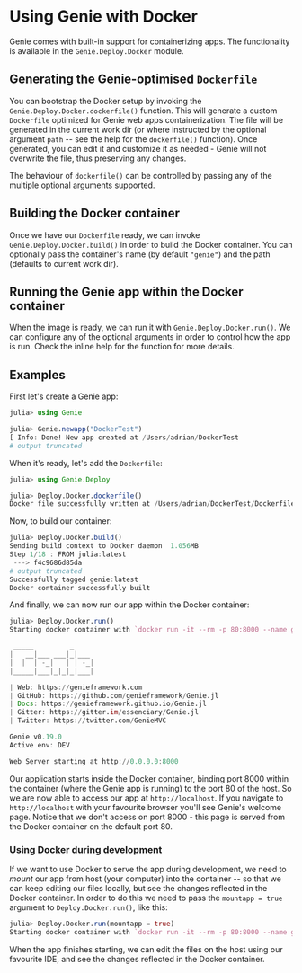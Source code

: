 # Using Genie with Docker

Genie comes with built-in support for containerizing apps. The functionality is available in the `Genie.Deploy.Docker` module.

## Generating the Genie-optimised `Dockerfile`

You can bootstrap the Docker setup by invoking the `Genie.Deploy.Docker.dockerfile()` function. This will generate a custom `Dockerfile` optimized for Genie web apps containerization. The file will be generated in the current work dir (or where instructed by the optional argument `path` -- see the help for the `dockerfile()` function). Once generated, you can edit it and customize it as needed - Genie will not overwrite the file, thus preserving any changes.

The behaviour of `dockerfile()` can be controlled by passing any of the multiple optional arguments supported.

## Building the Docker container

Once we have our `Dockerfile` ready, we can invoke `Genie.Deploy.Docker.build()` in order to build the Docker container. You can optionally pass the container's name (by default `"genie"`) and the path (defaults to current work dir).

## Running the Genie app within the Docker container

When the image is ready, we can run it with `Genie.Deploy.Docker.run()`. We can configure any of the optional arguments in order to control how the app is run. Check the inline help for the function for more details.

## Examples

First let's create a Genie app:

```julia
julia> using Genie

julia> Genie.newapp("DockerTest")
[ Info: Done! New app created at /Users/adrian/DockerTest
# output truncated
```

When it's ready, let's add the `Dockerfile`:

```julia
julia> using Genie.Deploy

julia> Deploy.Docker.dockerfile()
Docker file successfully written at /Users/adrian/DockerTest/Dockerfile
```

Now, to build our container:

```julia
julia> Deploy.Docker.build()
Sending build context to Docker daemon  1.056MB
Step 1/18 : FROM julia:latest
 ---> f4c9686d85da
# output truncated
Successfully tagged genie:latest
Docker container successfully built
```

And finally, we can now run our app within the Docker container:

```julia
julia> Deploy.Docker.run()
Starting docker container with `docker run -it --rm -p 80:8000 --name genieapp genie bin/server`

 _____         _
|   __|___ ___|_|___
|  |  | -_|   | | -_|
|_____|___|_|_|_|___|

| Web: https://genieframework.com
| GitHub: https://github.com/genieframework/Genie.jl
| Docs: https://genieframework.github.io/Genie.jl
| Gitter: https://gitter.im/essenciary/Genie.jl
| Twitter: https://twitter.com/GenieMVC

Genie v0.19.0
Active env: DEV

Web Server starting at http://0.0.0.0:8000
```

Our application starts inside the Docker container, binding port 8000 within the container (where the Genie app is running) to the port 80 of the host. So we are now able to access our app at `http://localhost`. If you navigate to `http://localhost` with your favourite browser you'll see Genie's welcome page. Notice that we don't access on port 8000 - this page is served from the Docker container on the default port 80.

### Using Docker during development

If we want to use Docker to serve the app during development, we need to _mount_ our app from host (your computer) into the container -- so that we can keep editing our files locally, but see the changes reflected in the Docker container. In order to do this we need to pass the `mountapp = true` argument to `Deploy.Docker.run()`, like this:

```julia
julia> Deploy.Docker.run(mountapp = true)
Starting docker container with `docker run -it --rm -p 80:8000 --name genieapp -v /Users/adrian/DockerTest:/home/genie/app genie bin/server`
```

When the app finishes starting, we can edit the files on the host using our favourite IDE, and see the changes reflected in the Docker container.
